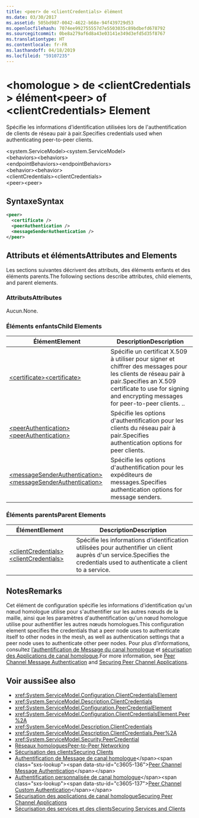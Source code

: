 ```yaml
---
title: <peer> de <clientCredentials> élément
ms.date: 03/30/2017
ms.assetid: 505bd987-0042-4622-b68e-94f439729d53
ms.openlocfilehash: 7074ee992755557d7e5503035c89bdbefd678792
ms.sourcegitcommit: 0be8a279af6d8a43e03141e349d3efd5d35f8767
ms.translationtype: HT
ms.contentlocale: fr-FR
ms.lasthandoff: 04/18/2019
ms.locfileid: "59107235"
---
```

# <a name="peer-of-clientcredentials-element"></a><span data-ttu-id="c3605-102">\<homologue > de \<clientCredentials > élément</span><span class="sxs-lookup"><span data-stu-id="c3605-102">\<peer> of \<clientCredentials> Element</span></span>
<span data-ttu-id="c3605-103">Spécifie les informations d'identification utilisées lors de l'authentification de clients de réseau pair à pair.</span><span class="sxs-lookup"><span data-stu-id="c3605-103">Specifies credentials used when authenticating peer-to-peer clients.</span></span>  
  
 <span data-ttu-id="c3605-104">\<system.ServiceModel></span><span class="sxs-lookup"><span data-stu-id="c3605-104">\<system.ServiceModel></span></span>  
<span data-ttu-id="c3605-105">\<behaviors></span><span class="sxs-lookup"><span data-stu-id="c3605-105">\<behaviors></span></span>  
<span data-ttu-id="c3605-106">\<endpointBehaviors></span><span class="sxs-lookup"><span data-stu-id="c3605-106">\<endpointBehaviors></span></span>  
<span data-ttu-id="c3605-107">\<behavior></span><span class="sxs-lookup"><span data-stu-id="c3605-107">\<behavior></span></span>  
<span data-ttu-id="c3605-108">\<clientCredentials></span><span class="sxs-lookup"><span data-stu-id="c3605-108">\<clientCredentials></span></span>  
<span data-ttu-id="c3605-109">\<peer></span><span class="sxs-lookup"><span data-stu-id="c3605-109">\<peer></span></span>  
  
## <a name="syntax"></a><span data-ttu-id="c3605-110">Syntaxe</span><span class="sxs-lookup"><span data-stu-id="c3605-110">Syntax</span></span>  
  
```xml  
<peer>
  <certificate />
  <peerAuthentication />
  <messageSenderAuthentication />
</peer>
```  
  
## <a name="attributes-and-elements"></a><span data-ttu-id="c3605-111">Attributs et éléments</span><span class="sxs-lookup"><span data-stu-id="c3605-111">Attributes and Elements</span></span>  
 <span data-ttu-id="c3605-112">Les sections suivantes décrivent des attributs, des éléments enfants et des éléments parents.</span><span class="sxs-lookup"><span data-stu-id="c3605-112">The following sections describe attributes, child elements, and parent elements.</span></span>  
  
### <a name="attributes"></a><span data-ttu-id="c3605-113">Attributs</span><span class="sxs-lookup"><span data-stu-id="c3605-113">Attributes</span></span>  
 <span data-ttu-id="c3605-114">Aucun.</span><span class="sxs-lookup"><span data-stu-id="c3605-114">None.</span></span>  
  
### <a name="child-elements"></a><span data-ttu-id="c3605-115">Éléments enfants</span><span class="sxs-lookup"><span data-stu-id="c3605-115">Child Elements</span></span>  
  
|<span data-ttu-id="c3605-116">Élément</span><span class="sxs-lookup"><span data-stu-id="c3605-116">Element</span></span>|<span data-ttu-id="c3605-117">Description</span><span class="sxs-lookup"><span data-stu-id="c3605-117">Description</span></span>|  
|-------------|-----------------|  
|[<span data-ttu-id="c3605-118">\<certificate></span><span class="sxs-lookup"><span data-stu-id="c3605-118">\<certificate></span></span>](../../../../../docs/framework/configure-apps/file-schema/wcf/certificate-element.md)|<span data-ttu-id="c3605-119">Spécifie un certificat X.509 à utiliser pour signer et chiffrer des messages pour les clients de réseau pair à pair.</span><span class="sxs-lookup"><span data-stu-id="c3605-119">Specifies an X.509 certificate to use for signing and encrypting messages for peer-to-peer clients.</span></span> <span data-ttu-id="c3605-120">.</span><span class="sxs-lookup"><span data-stu-id="c3605-120">.</span></span>|  
|[<span data-ttu-id="c3605-121">\<peerAuthentication></span><span class="sxs-lookup"><span data-stu-id="c3605-121">\<peerAuthentication></span></span>](../../../../../docs/framework/configure-apps/file-schema/wcf/peerauthentication-element.md)|<span data-ttu-id="c3605-122">Spécifie les options d'authentification pour les clients du réseau pair à pair.</span><span class="sxs-lookup"><span data-stu-id="c3605-122">Specifies authentication options for peer clients.</span></span>|  
|[<span data-ttu-id="c3605-123">\<messageSenderAuthentication></span><span class="sxs-lookup"><span data-stu-id="c3605-123">\<messageSenderAuthentication></span></span>](../../../../../docs/framework/configure-apps/file-schema/wcf/messagesenderauthentication-element.md)|<span data-ttu-id="c3605-124">Spécifie les options d'authentification pour les expéditeurs de messages.</span><span class="sxs-lookup"><span data-stu-id="c3605-124">Specifies authentication options for message senders.</span></span>|  
  
### <a name="parent-elements"></a><span data-ttu-id="c3605-125">Éléments parents</span><span class="sxs-lookup"><span data-stu-id="c3605-125">Parent Elements</span></span>  
  
|<span data-ttu-id="c3605-126">Élément</span><span class="sxs-lookup"><span data-stu-id="c3605-126">Element</span></span>|<span data-ttu-id="c3605-127">Description</span><span class="sxs-lookup"><span data-stu-id="c3605-127">Description</span></span>|  
|-------------|-----------------|  
|[<span data-ttu-id="c3605-128">\<clientCredentials></span><span class="sxs-lookup"><span data-stu-id="c3605-128">\<clientCredentials></span></span>](../../../../../docs/framework/configure-apps/file-schema/wcf/clientcredentials.md)|<span data-ttu-id="c3605-129">Spécifie les informations d'identification utilisées pour authentifier un client auprès d'un service.</span><span class="sxs-lookup"><span data-stu-id="c3605-129">Specifies the credentials used to authenticate a client to a service.</span></span>|  
  
## <a name="remarks"></a><span data-ttu-id="c3605-130">Notes</span><span class="sxs-lookup"><span data-stu-id="c3605-130">Remarks</span></span>  
 <span data-ttu-id="c3605-131">Cet élément de configuration spécifie les informations d'identification qu'un nœud homologue utilise pour s'authentifier sur les autres nœuds de la maille, ainsi que les paramètres d'authentification qu'un nœud homologue utilise pour authentifier les autres nœuds homologues.</span><span class="sxs-lookup"><span data-stu-id="c3605-131">This configuration element specifies the credentials that a peer node uses to authenticate itself to other nodes in the mesh, as well as authentication settings that a peer node uses to authenticate other peer nodes.</span></span> <span data-ttu-id="c3605-132">Pour plus d’informations, consultez [l’authentification de Message du canal homologue](https://docs.microsoft.com/previous-versions/dotnet/netframework-3.5/aa967730(v=vs.90)) et [sécurisation des Applications de canal homologue](../../../../../docs/framework/wcf/feature-details/securing-peer-channel-applications.md).</span><span class="sxs-lookup"><span data-stu-id="c3605-132">For more information, see [Peer Channel Message Authentication](https://docs.microsoft.com/previous-versions/dotnet/netframework-3.5/aa967730(v=vs.90)) and [Securing Peer Channel Applications](../../../../../docs/framework/wcf/feature-details/securing-peer-channel-applications.md).</span></span>  
  
## <a name="see-also"></a><span data-ttu-id="c3605-133">Voir aussi</span><span class="sxs-lookup"><span data-stu-id="c3605-133">See also</span></span>

- <xref:System.ServiceModel.Configuration.ClientCredentialsElement>
- <xref:System.ServiceModel.Description.ClientCredentials>
- <xref:System.ServiceModel.Configuration.PeerCredentialElement>
- <xref:System.ServiceModel.Configuration.ClientCredentialsElement.Peer%2A>
- <xref:System.ServiceModel.Description.ClientCredentials>
- <xref:System.ServiceModel.Description.ClientCredentials.Peer%2A>
- <xref:System.ServiceModel.Security.PeerCredential>
- [<span data-ttu-id="c3605-134">Réseaux homologues</span><span class="sxs-lookup"><span data-stu-id="c3605-134">Peer-to-Peer Networking</span></span>](../../../../../docs/framework/wcf/feature-details/peer-to-peer-networking.md)
- [<span data-ttu-id="c3605-135">Sécurisation des clients</span><span class="sxs-lookup"><span data-stu-id="c3605-135">Securing Clients</span></span>](../../../../../docs/framework/wcf/securing-clients.md)
- <span data-ttu-id="c3605-136">[Authentification de Message de canal homologue](https://docs.microsoft.com/previous-versions/dotnet/netframework-3.5/aa967730(v=vs.90))</span><span class="sxs-lookup"><span data-stu-id="c3605-136">[Peer Channel Message Authentication](https://docs.microsoft.com/previous-versions/dotnet/netframework-3.5/aa967730(v=vs.90))</span></span>
- <span data-ttu-id="c3605-137">[Authentification personnalisée de canal homologue](https://docs.microsoft.com/previous-versions/dotnet/netframework-3.5/ms751447(v=vs.90))</span><span class="sxs-lookup"><span data-stu-id="c3605-137">[Peer Channel Custom Authentication](https://docs.microsoft.com/previous-versions/dotnet/netframework-3.5/ms751447(v=vs.90))</span></span>
- [<span data-ttu-id="c3605-138">Sécurisation des applications de canal homologue</span><span class="sxs-lookup"><span data-stu-id="c3605-138">Securing Peer Channel Applications</span></span>](../../../../../docs/framework/wcf/feature-details/securing-peer-channel-applications.md)
- [<span data-ttu-id="c3605-139">Sécurisation des services et des clients</span><span class="sxs-lookup"><span data-stu-id="c3605-139">Securing Services and Clients</span></span>](../../../../../docs/framework/wcf/feature-details/securing-services-and-clients.md)
